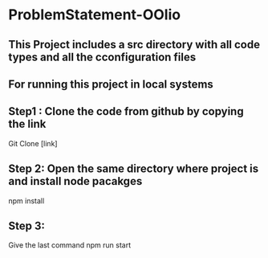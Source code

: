 # ProblemStatement-OOlio
 
## This Project includes a src directory with all code types and all the cconfiguration files

## For running this project in local systems
## Step1 : Clone the code from github by copying the link
  Git Clone [link]
  
## Step 2: Open the same directory where project is and install node pacakges
   npm install
 ## Step 3: 
  Give the last command npm run start
  
